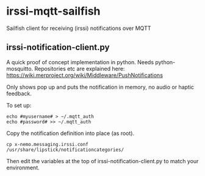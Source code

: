 irssi-mqtt-sailfish
===================

Sailfish client for receiving (irssi) notifications over MQTT


irssi-notification-client.py
----------------------------
A quick proof of concept implementation in python. Needs python-mosquitto.
Repositories etc are explained here: https://wiki.merproject.org/wiki/Middleware/PushNotifications

Only shows pop up and puts the notification in memory, no audio or haptic feedback.

To set up:
```
echo #myusername# > ~/.mqtt_auth
echo #password# >> ~/.mqtt_auth
```

Copy the notification definition into place (as root).
```
cp x-nemo.messaging.irssi.conf /usr/share/lipstick/notificationcategories/
```

Then edit the variables at the top of irssi-notification-client.py to match your environment.
